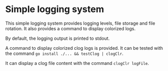 # Simple logging system

This simple logging system provides logging levels, file storage and file rotation.
It also provides a command to display colorized logs. 

By default, the logging output is printed to stdout.

A command to display colorized clog logs is provided. It can be tested with the
command `go install ./... && testClog | clogClr`.

It can display a clog file content with the command `clogClr logFile`. 

